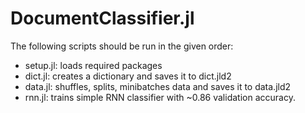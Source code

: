 # DocumentClassifier.jl

The following scripts should be run in the given order:

* setup.jl: loads required packages
* dict.jl: creates a dictionary and saves it to dict.jld2
* data.jl: shuffles, splits, minibatches data and saves it to data.jld2
* rnn.jl: trains simple RNN classifier with ~0.86 validation accuracy.

